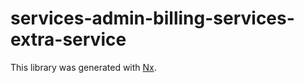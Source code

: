 # services-admin-billing-services-extra-service

This library was generated with [Nx](https://nx.dev).

